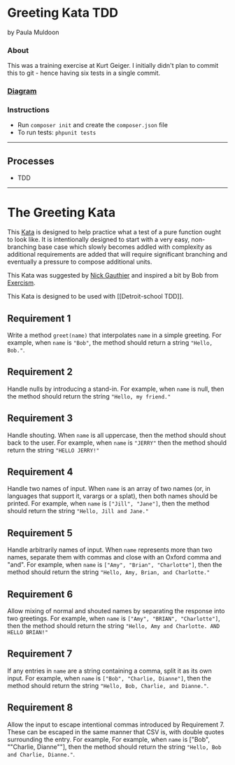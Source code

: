 # Greeting Kata TDD
by Paula Muldoon

### About
This was a training exercise at Kurt Geiger.  I initially didn't plan to commit this to git - hence having six tests in a single commit.

### [Diagram](https://www.draw.io/#HFiddlersCode%2FgreetingTDD%2Fmaster%2FgreetingKataPHPDiagram.xml)

### Instructions
- Run `composer init` and create the `composer.json` file
- To run tests: `phpunit tests`
---
## Processes
* TDD

---
# The Greeting Kata

This [Kata](https://en.wikipedia.org/wiki/Kata_(programming)) is designed to help practice what a test of a pure function ought to look like. It is intentionally designed to start with a very easy, non-branching base case which slowly becomes addled with complexity as additional requirements are added that will require significant branching and eventually a pressure to compose additional units.

This Kata was suggested by [Nick Gauthier](http://ngauthier.com) and inspired a bit by Bob from [Exercism](http://exercism.io).

This Kata is designed to be used with [[Detroit-school TDD]].

## Requirement 1

Write a method `greet(name)` that interpolates `name` in a simple greeting. For example, when `name` is `"Bob"`, the method should return a string `"Hello, Bob."`.

## Requirement 2

Handle nulls by introducing a stand-in. For example, when `name` is null, then the method should return the string `"Hello, my friend."`

## Requirement 3

Handle shouting. When `name` is all uppercase, then the method should shout back to the user. For example, when `name` is `"JERRY"` then the method should return the string `"HELLO JERRY!"`

## Requirement 4

Handle two names of input. When `name` is an array of two names (or, in languages that support it, varargs or a splat), then both names should be printed. For example, when `name` is `["Jill", "Jane"]`, then the method should return the string `"Hello, Jill and Jane."`

## Requirement 5

Handle arbitrarily names of input. When `name` represents more than two names, separate them with commas and close with an Oxford comma and "and". For example, when `name` is `["Amy", "Brian", "Charlotte"]`, then the method should return the string `"Hello, Amy, Brian, and Charlotte."`

## Requirement 6

Allow mixing of normal and shouted names by separating the response into two greetings. For example, when `name` is `["Amy", "BRIAN", "Charlotte"]`, then the method should return the string `"Hello, Amy and Charlotte. AND HELLO BRIAN!"`

## Requirement 7

If any entries in `name` are a string containing a comma, split it as its own input. For example, when `name` is `["Bob", "Charlie, Dianne"]`, then the method should return the string `"Hello, Bob, Charlie, and Dianne."`.

## Requirement 8

Allow the input to escape intentional commas introduced by Requirement 7. 
These can be escaped in the same manner that CSV is, with double quotes 
surrounding the entry. For example, For example, when `name` is 
["Bob", "\"Charlie, Dianne\""], then the method should return the string 
`"Hello, Bob and Charlie, Dianne."`.

